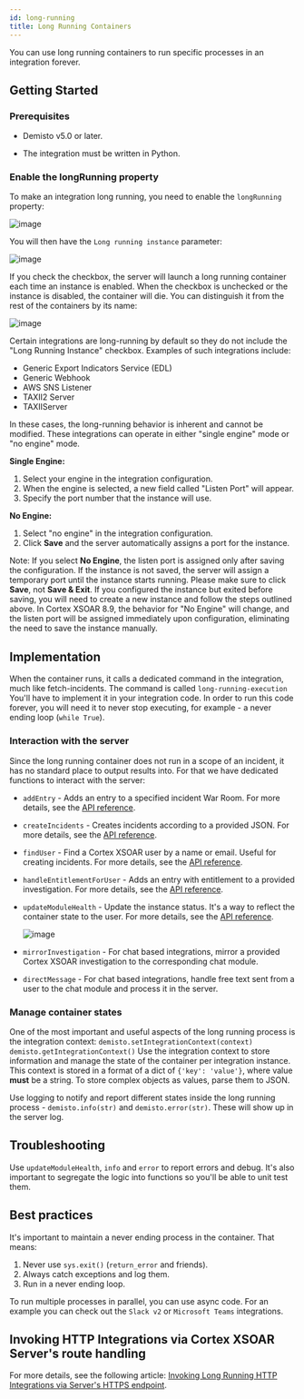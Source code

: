 ```yaml
---
id: long-running
title: Long Running Containers
---
```


You can use long running containers to run specific processes in an integration forever.

## Getting Started

### Prerequisites
- Demisto v5.0 or later.

- The integration must be written in Python.

### Enable the longRunning property
To make an integration long running, you need to enable the `longRunning` property:

![image](/doc_imgs/integrations/66122533-9b2b7280-e5e8-11e9-92de-f9fbe75b7250.png)

You will then have the `Long running instance` parameter:

![image](/doc_imgs/integrations/66122634-e6458580-e5e8-11e9-9030-6514832c9422.png)

If you check the checkbox, the server will launch a long running container each time an instance is enabled. When the checkbox is unchecked or the instance is disabled, the container will die.
You can distinguish it from the rest of the containers by its name:

![image](/doc_imgs/integrations/66122754-2d337b00-e5e9-11e9-8775-562e228e3fe6.png)

Certain integrations are long-running by default so they do not include the "Long Running Instance" checkbox. Examples of such integrations include:

- Generic Export Indicators Service (EDL)
- Generic Webhook
- AWS SNS Listener
- TAXII2 Server
- TAXIIServer

In these cases, the long-running behavior is inherent and cannot be modified.
These integrations can operate in either "single engine" mode or "no engine" mode.

**Single Engine:** 
1. Select your engine in the integration configuration.
2. When the engine is selected, a new field called "Listen Port" will appear.
3. Specify the port number that the instance will use.

**No Engine:**
1. Select "no engine" in the integration configuration.
2. Click **Save** and the server automatically assigns a port for the instance.

  Note: If you select **No Engine**, the listen port is assigned only after saving the configuration. If the instance is not saved, the server will assign a temporary port until the  instance starts running. Please make sure to click **Save**, not **Save & Exit**.
  If you configured the instance but exited before saving, you will need to create a new instance and follow the steps outlined above.
  In Cortex XSOAR 8.9, the behavior for "No Engine" will change, and the listen port will be assigned immediately upon configuration, eliminating the need to save the instance manually.

## Implementation
When the container runs, it calls a dedicated command in the integration, much like fetch-incidents. The command is called `long-running-execution` 
You'll have to implement it in your integration code. In order to run this code forever, you will need it to never stop executing, for example - a never ending loop (`while True`).

### Interaction with the server
Since the long running container does not run in a scope of an incident, it has no standard place to output results into.
For that we have dedicated functions to interact with the server:
* `addEntry` - Adds an entry to a specified incident War Room.
For more details, see the [API reference](https://xsoar.pan.dev/docs/reference/api/demisto-class#addentry).
* `createIncidents` - Creates incidents according to a provided JSON.
For more details, see the [API reference](https://xsoar.pan.dev/docs/reference/api/demisto-class#createincidents).
* `findUser` - Find a Cortex XSOAR user by a name or email. Useful for creating incidents.
For more details, see the [API reference](https://xsoar.pan.dev/docs/reference/api/demisto-class#finduser).
* `handleEntitlementForUser` - Adds an entry with entitlement to a provided investigation.
For more details, see the [API reference](https://xsoar.pan.dev/docs/reference/api/demisto-class#handleentitlementforuser).
* `updateModuleHealth` - Update the instance status. It's a way to reflect the container state to the user.
For more details, see the [API reference](https://xsoar.pan.dev/docs/reference/api/demisto-class#updatemodulehealth).

  ![image](/doc_imgs/integrations/66123930-cb284500-e5eb-11e9-804d-6154423e6cee.png)
* `mirrorInvestigation` - For chat based integrations, mirror a provided Cortex XSOAR investigation to the corresponding chat module.
* `directMessage` - For chat based integrations, handle free text sent from a user to the chat module and process it in the server.

### Manage container states 
One of the most important and useful aspects of the long running process is the integration context:
`demisto.setIntegrationContext(context)`
`demisto.getIntegrationContext()`
Use the integration context to store information and manage the state of the container per integration instance.
This context is stored in a format of a dict of `{'key': 'value'}`, where value **must** be a string. To store complex objects as values, parse them to JSON.

Use logging to notify and report different states inside the long running process - `demisto.info(str)` and `demisto.error(str)`. These will show up in the server log.

## Troubleshooting
Use `updateModuleHealth`, `info` and `error` to report errors and debug. It's also important to segregate the logic into functions so you'll be able to unit test them.

## Best practices
It's important to maintain a never ending process in the container. That means:

1. Never use `sys.exit()` (`return_error` and friends).
2. Always catch exceptions and log them.
3. Run in a never ending loop.

To run multiple processes in parallel, you can use async code. For an example you can check out the `Slack v2` or `Microsoft Teams` integrations.

## Invoking HTTP Integrations via Cortex XSOAR Server's route handling 
For more details, see the following article: [Invoking Long Running HTTP Integrations via Server's HTTPS endpoint](../reference/articles/long-running-invoke).

